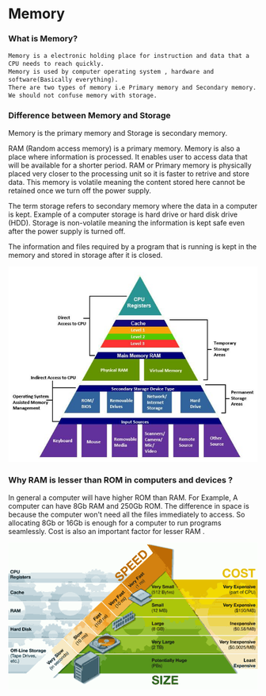 # **Memory**

### What is Memory? 
```
Memory is a electronic holding place for instruction and data that a CPU needs to reach quickly. 
Memory is used by computer operating system , hardware and software(Basically everything). 
There are two types of memory i.e Primary memory and Secondary memory.  
We should not confuse memory with storage.
```
### Difference between Memory and Storage

Memory is the primary memory and Storage is secondary memory. 

RAM (Random access memory) is a primary memory. Memory is also a place where information is processed. It enables user to access data that will be available for a shorter period. RAM or Primary memory is physically placed very closer to the processing unit so it is faster to retrive and store data. This memory is volatile meaning the content stored here cannot be retained once we turn off the power supply. 

The term storage refers to secondary memory where the data in a computer is kept. Example of a computer storage is hard drive or hard disk drive (HDD). Storage is non-volatile meaning the information is kept safe even after the power supply is turned off. 

The information and files required by a program that is running is kept in the memory and stored in storage after it is closed.

![Memory Architecture](../data/Memory1.jpg)


### Why RAM is lesser than ROM in computers and devices ? 

In general a computer will have higher ROM than RAM. For Example, A computer can have 8Gb RAM and 250Gb ROM. The difference in space is because the computer won't need all the files immediately to access. So allocating 8Gb or 16Gb is enough for a computer to run programs seamlessly. Cost is also an important factor for lesser RAM . 

![Cost and speed](../data/Memory2.png)

